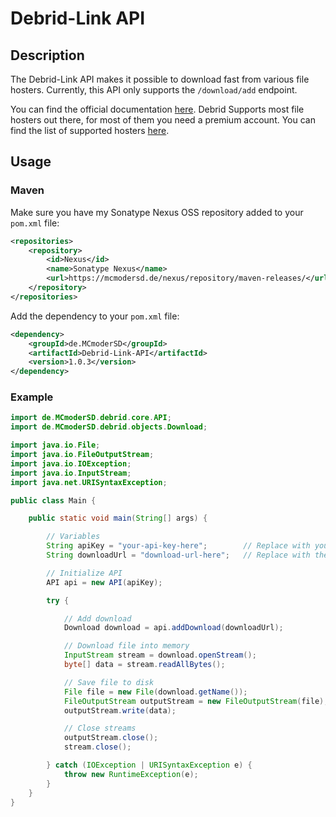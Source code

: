 # Debrid-Link API

## Description
The Debrid-Link API makes it possible to download fast from various file hosters.
Currently, this API only supports the `/download/add` endpoint.

You can find the official documentation [here](https://debrid-link.com/api_doc/v2/introduction).
Debrid Supports most file hosters out there, for most of them you need a premium account.
You can find the list of supported hosters [here](https://debrid-link.com/webapp/status).

## Usage

### Maven
Make sure you have my Sonatype Nexus OSS repository added to your `pom.xml` file:
```xml
<repositories>
    <repository>
        <id>Nexus</id>
        <name>Sonatype Nexus</name>
        <url>https://mcmodersd.de/nexus/repository/maven-releases/</url>
    </repository>
</repositories>
```
Add the dependency to your `pom.xml` file:
```xml
<dependency>
    <groupId>de.MCmoderSD</groupId>
    <artifactId>Debrid-Link-API</artifactId>
    <version>1.0.3</version>
</dependency>
```

### Example

```java
import de.MCmoderSD.debrid.core.API;
import de.MCmoderSD.debrid.objects.Download;

import java.io.File;
import java.io.FileOutputStream;
import java.io.IOException;
import java.io.InputStream;
import java.net.URISyntaxException;

public class Main {

    public static void main(String[] args) {

        // Variables
        String apiKey = "your-api-key-here";        // Replace with your actual API key
        String downloadUrl = "download-url-here";   // Replace with the actual download URL

        // Initialize API
        API api = new API(apiKey);

        try {

            // Add download
            Download download = api.addDownload(downloadUrl);

            // Download file into memory
            InputStream stream = download.openStream();
            byte[] data = stream.readAllBytes();

            // Save file to disk
            File file = new File(download.getName());
            FileOutputStream outputStream = new FileOutputStream(file);
            outputStream.write(data);

            // Close streams
            outputStream.close();
            stream.close();

        } catch (IOException | URISyntaxException e) {
            throw new RuntimeException(e);
        }
    }
}
```